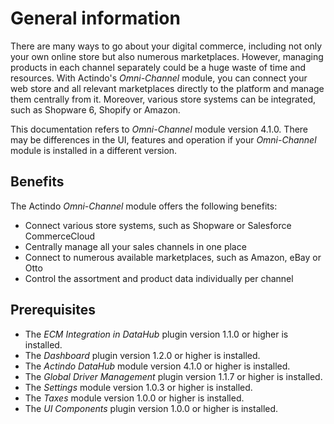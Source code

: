 # General information

There are many ways to go about your digital commerce, including not only your own online store but also numerous marketplaces. However, managing products in each channel separately could be a huge waste of time and resources. With Actindo's *Omni-Channel* module, you can connect your web store and all relevant marketplaces directly to the platform and manage them centrally from it. Moreover, various store systems can be integrated, such as Shopware 6, Shopify or Amazon.

This documentation refers to *Omni-Channel* module version 4.1.0. There may be differences in the UI, features and operation if your *Omni-Channel* module is installed in a different version.


## Benefits

The Actindo *Omni-Channel* module offers the following benefits:

- Connect various store systems, such as Shopware or Salesforce CommerceCloud
- Centrally manage all your sales channels in one place
- Connect to numerous available marketplaces, such as Amazon, eBay or Otto
- Control the assortment and product data individually per channel


## Prerequisites

- The *ECM Integration in DataHub* plugin version 1.1.0 or higher is installed.
- The *Dashboard* plugin version 1.2.0 or higher is installed.
- The *Actindo DataHub* module version 4.1.0 or higher is installed.
- The *Global Driver Management* plugin version 1.1.7 or higher is installed.
- The *Settings* module version 1.0.3 or higher is installed.
- The *Taxes* module version 1.0.0 or higher is installed.
- The *UI Components* plugin version 1.0.0 or higher is installed.
